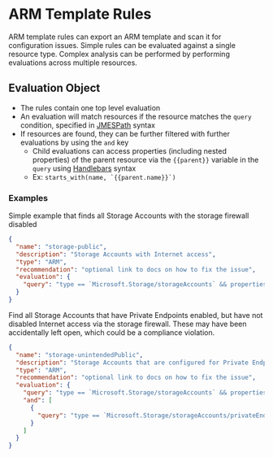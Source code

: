 # ARM Template Rules

ARM template rules can export an ARM template and scan it for configuration issues. Simple rules can be evaluated against a single resource type. Complex analysis can be performed by performing evaluations across multiple resources.

## Evaluation Object

- The rules contain one top level evaluation
- An evaluation will match resources if the resource matches the `query` condition, specified in [JMESPath](https://jmespath.org/) syntax
- If resources are found, they can be further filtered with further evaluations by using the `and` key
  - Child evaluations can access properties (including nested properties) of the parent resource via the `{{parent}}` variable in the `query` using [Handlebars](https://handlebarsjs.com/) syntax
  - Ex: `` starts_with(name, `{{parent.name}}`) ``

### Examples

Simple example that finds all Storage Accounts with the storage firewall disabled

```json
{
  "name": "storage-public",
  "description": "Storage Accounts with Internet access",
  "type": "ARM",
  "recommendation": "optional link to docs on how to fix the issue",
  "evaluation": {
    "query": "type == `Microsoft.Storage/storageAccounts` && properties.networkAcls.defaultAction == `Allow`"
  }
}
```

Find all Storage Accounts that have Private Endpoints enabled, but have not disabled Internet access via the storage firewall. These may have been accidentally left open, which could be a compliance violation.

```json
{
  "name": "storage-unintendedPublic",
  "description": "Storage Accounts that are configured for Private Endpoint but still allow Internet traffic",
  "type": "ARM",
  "recommendation": "optional link to docs on how to fix the issue",
  "evaluation": {
    "query": "type == `Microsoft.Storage/storageAccounts` && properties.networkAcls.defaultAction == `Allow`",
    "and": [
      {
        "query": "type == `Microsoft.Storage/storageAccounts/privateEndpointConnections` && starts_with(name, `{{parent.name}}/`)"
      }
    ]
  }
}
```
